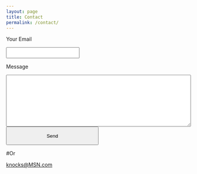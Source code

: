 ```yaml
---
layout: page
title: Contact
permalink: /contact/
---
```


<form action="http://formspree.io/knocks@MSN.com" method=post enctype="text/plain">
  <p>Your Email</p><input type="email" name="_replyto" style="width: 200px; height: 30px;"<br>
  <p>Message</p><textarea style="width: 100%;" rows="9" name="body"></textarea><br>
  <input type="submit" value="Send" style="height:50px; width:50%;">
</form>

#Or

[knocks@MSN.com](mailto:knocks@MSN.com)